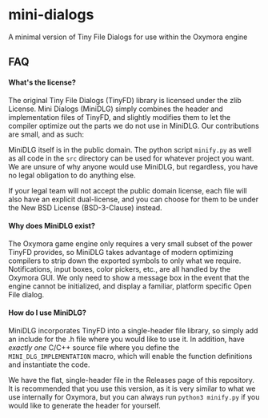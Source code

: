 mini-dialogs
===
A minimal version of Tiny File Dialogs for use within the Oxymora engine

FAQ
---

#### What's the license?

The original Tiny File Dialogs (TinyFD) library is licensed under the zlib
License. Mini Dialogs (MiniDLG) simply combines the header and implementation
files of TinyFD, and slightly modifies them to let the compiler optimize out 
the parts we do not use in MiniDLG. Our contributions are small, and as such:

MiniDLG itself is in the public domain. The python script `minify.py` as well
as all code in the `src` directory can be used for whatever project you want.
We are unsure of why anyone would use MiniDLG, but regardless, you have no 
legal obligation to do anything else.

If your legal team will not accept the public domain license, each file will
also have an explicit dual-license, and you can choose for them to be under
the New BSD License (BSD-3-Clause) instead.

#### Why does MiniDLG exist?

The Oxymora game engine only requires a very small subset of the power TinyFD
provides, so MiniDLG takes advantage of modern optimizing compilers to strip
down the exported symbols to only what we require. Notifications, input boxes,
color pickers, etc., are all handled by the Oxymora GUI. We only need to show
a message box in the event that the engine cannot be initialized, and display
a familiar, platform specific Open File dialog.

#### How do I use MiniDLG?

MiniDLG incorporates TinyFD into a single-header file library, so simply add
an include for the .h file where you would like to use it. In addition, have
_exactly one_ C/C++ source file where you define the `MINI_DLG_IMPLEMENTATION`
macro, which will enable the function definitions and instantiate the code.

We have the flat, single-header file in the Releases page of this repository.
It is recommended that you use this version, as it is very similar to what we 
use internally for Oxymora, but you can always run `python3 minify.py` if you 
would like to generate the header for yourself.